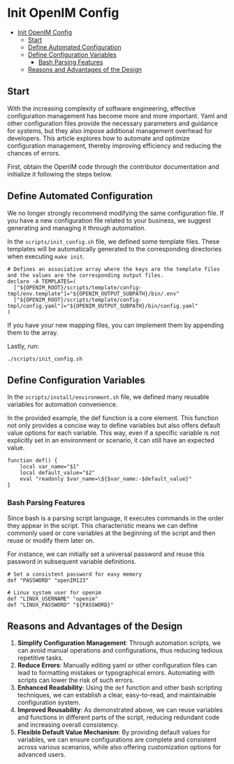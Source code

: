 # Init OpenIM Config

- [Init OpenIM Config](#init-openim-config)
  - [Start](#start)
  - [Define Automated Configuration](#define-automated-configuration)
  - [Define Configuration Variables](#define-configuration-variables)
    - [Bash Parsing Features](#bash-parsing-features)
  - [Reasons and Advantages of the Design](#reasons-and-advantages-of-the-design)


##  Start

With the increasing complexity of software engineering, effective configuration management has become more and more important. Yaml and other configuration files provide the necessary parameters and guidance for systems, but they also impose additional management overhead for developers. This article explores how to automate and optimize configuration management, thereby improving efficiency and reducing the chances of errors.

First, obtain the OpenIM code through the contributor documentation and initialize it following the steps below.

## Define Automated Configuration

We no longer strongly recommend modifying the same configuration file. If you have a new configuration file related to your business, we suggest generating and managing it through automation.

In the `scripts/init_config.sh` file, we defined some template files. These templates will be automatically generated to the corresponding directories when executing `make init`.

```
# Defines an associative array where the keys are the template files and the values are the corresponding output files.
declare -A TEMPLATES=(
  ["${OPENIM_ROOT}/scripts/template/config-tmpl/env.template"]="${OPENIM_OUTPUT_SUBPATH}/bin/.env"
  ["${OPENIM_ROOT}/scripts/template/config-tmpl/config.yaml"]="${OPENIM_OUTPUT_SUBPATH}/bin/config.yaml"
)
```

If you have your new mapping files, you can implement them by appending them to the array.

Lastly, run:

```
./scripts/init_config.sh
```

## Define Configuration Variables

In the `scripts/install/environment.sh` file, we defined many reusable variables for automation convenience.

In the provided example, the def function is a core element. This function not only provides a concise way to define variables but also offers default value options for each variable. This way, even if a specific variable is not explicitly set in an environment or scenario, it can still have an expected value.

```
function def() {
    local var_name="$1"
    local default_value="$2"
    eval "readonly $var_name=\${$var_name:-$default_value}"
}
```

### Bash Parsing Features

Since bash is a parsing script language, it executes commands in the order they appear in the script. This characteristic means we can define commonly used or core variables at the beginning of the script and then reuse or modify them later on.

For instance, we can initially set a universal password and reuse this password in subsequent variable definitions.

```
# Set a consistent password for easy memory
def "PASSWORD" "openIM123"

# Linux system user for openim
def "LINUX_USERNAME" "openim"
def "LINUX_PASSWORD" "${PASSWORD}"
```

## Reasons and Advantages of the Design

1. **Simplify Configuration Management**: Through automation scripts, we can avoid manual operations and configurations, thus reducing tedious repetitive tasks.
2. **Reduce Errors**: Manually editing yaml or other configuration files can lead to formatting mistakes or typographical errors. Automating with scripts can lower the risk of such errors.
3. **Enhanced Readability**: Using the `def` function and other bash scripting techniques, we can establish a clear, easy-to-read, and maintainable configuration system.
4. **Improved Reusability**: As demonstrated above, we can reuse variables and functions in different parts of the script, reducing redundant code and increasing overall consistency.
5. **Flexible Default Value Mechanism**: By providing default values for variables, we can ensure configurations are complete and consistent across various scenarios, while also offering customization options for advanced users.